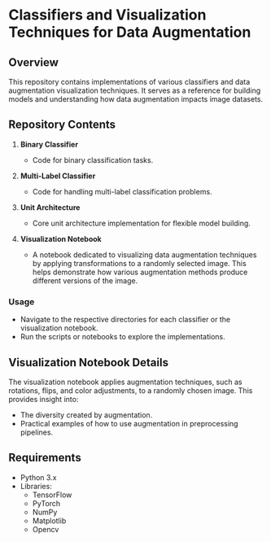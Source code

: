 # Classifiers and Visualization Techniques for Data Augmentation

## Overview
This repository contains implementations of various classifiers and data augmentation visualization techniques. It serves as a reference for building models and understanding how data augmentation impacts image datasets.

## Repository Contents

1. **Binary Classifier**
   - Code for binary classification tasks.

2. **Multi-Label Classifier**
   - Code for handling multi-label classification problems.

3. **Unit Architecture**
   - Core unit architecture implementation for flexible model building.

4. **Visualization Notebook**
   - A notebook dedicated to visualizing data augmentation techniques by applying transformations to a randomly selected image. This helps demonstrate how various augmentation methods produce different versions of the image.

### Usage
- Navigate to the respective directories for each classifier or the visualization notebook.
- Run the scripts or notebooks to explore the implementations.

## Visualization Notebook Details
The visualization notebook applies augmentation techniques, such as rotations, flips, and color adjustments, to a randomly chosen image. This provides insight into:
- The diversity created by augmentation.
- Practical examples of how to use augmentation in preprocessing pipelines.

## Requirements

- Python 3.x
- Libraries:
  - TensorFlow
  - PyTorch
  - NumPy
  - Matplotlib
  - Opencv
